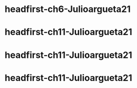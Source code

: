 # headfirst-ch6-Julioargueta21
# headfirst-ch11-Julioargueta21
# headfirst-ch11-Julioargueta21
# headfirst-ch11-Julioargueta21
